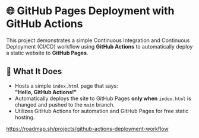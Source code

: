 # 🌐 GitHub Pages Deployment with GitHub Actions

This project demonstrates a simple Continuous Integration and Continuous Deployment (CI/CD) workflow using **GitHub Actions** to automatically deploy a static website to **GitHub Pages**.

## 🚀 What It Does

- Hosts a simple `index.html` page that says:  
  **"Hello, GitHub Actions!"**
- Automatically deploys the site to GitHub Pages **only when** `index.html` is changed and pushed to the `main` branch.
- Utilizes GitHub Actions for automation and GitHub Pages for free static hosting.


https://roadmap.sh/projects/github-actions-deployment-workflow
